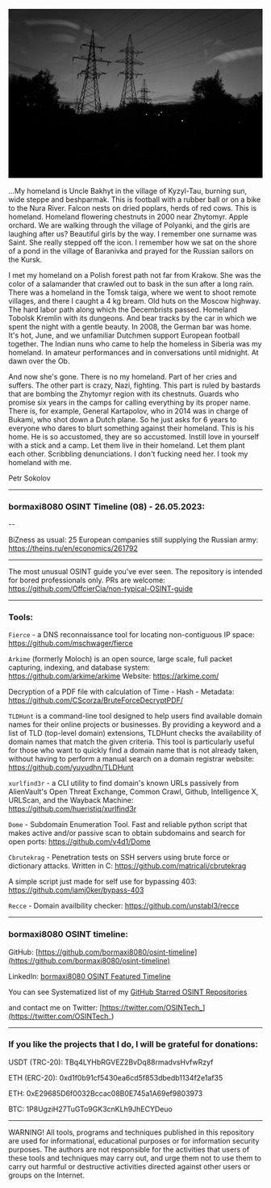 ![alt text](img/08.jpg)

...My homeland is Uncle Bakhyt in the village of Kyzyl-Tau, burning sun, wide steppe and beshparmak. This is football with a rubber ball or on a bike to the Nura River. Falcon nests on dried poplars, herds of red cows. This is homeland. Homeland flowering chestnuts in 2000 near Zhytomyr. Apple orchard. We are walking through the village of Polyanki, and the girls are laughing after us? Beautiful girls by the way. I remember one surname was Saint. She really stepped off the icon. I remember how we sat on the shore of a pond in the village of Baranivka and prayed for the Russian sailors on the Kursk.

I met my homeland on a Polish forest path not far from Krakow. She was the color of a salamander that crawled out to bask in the sun after a long rain. There was a homeland in the Tomsk taiga, where we went to shoot remote villages, and there I caught a 4 kg bream. Old huts on the Moscow highway. The hard labor path along which the Decembrists passed. Homeland Tobolsk Kremlin with its dungeons. And bear tracks by the car in which we spent the night with a gentle beauty. In 2008, the German bar was home. It's hot, June, and we unfamiliar Dutchmen support European football together. The Indian nuns who came to help the homeless in Siberia was my homeland. In amateur performances and in conversations until midnight. At dawn over the Ob.

And now she's gone. There is no my homeland. Part of her cries and suffers. The other part is crazy, Nazi, fighting. This part is ruled by bastards that are bombing the Zhytomyr region with its chestnuts. Guards who promise six years in the camps for calling everything by its proper name. There is, for example, General Kartapolov, who in 2014 was in charge of Bukami, who shot down a Dutch plane. So he just asks for 6 years to everyone who dares to blurt something against their homeland. This is his home. He is so accustomed, they are so accustomed. Instill love in yourself with a stick and a camp. Let them live in their homeland. Let them plant each other. Scribbling denunciations. I don't fucking need her. I took my homeland with me.

Petr Sokolov

----
### bormaxi8080 OSINT Timeline (08) - 26.05.2023:

--

BiZness as usual: 25 European companies still supplying the Russian army: https://theins.ru/en/economics/261792

----

The most unusual OSINT guide you've ever seen. The repository is intended for bored professionals only. PRs are welcome: https://github.com/OffcierCia/non-typical-OSINT-guide

----

### Tools:

```Fierce``` - a DNS reconnaissance tool for locating non-contiguous IP space: https://github.com/mschwager/fierce

```Arkime``` (formerly Moloch) is an open source, large scale, full packet capturing, indexing, and database system: https://github.com/arkime/arkime
Website: https://arkime.com/

Decryption of a PDF file with calculation of Time - Hash - Metadata: https://github.com/CScorza/BruteForceDecryptPDF/

```TLDHunt``` is a command-line tool designed to help users find available domain names for their online projects or businesses. By providing a keyword and a list of TLD (top-level domain) extensions, TLDHunt checks the availability of domain names that match the given criteria. This tool is particularly useful for those who want to quickly find a domain name that is not already taken, without having to perform a manual search on a domain registrar website: https://github.com/yuyudhn/TLDHunt

```xurlfind3r``` - a CLI utility to find domain's known URLs passively from AlienVault's Open Threat Exchange, Common Crawl, Github, Intelligence X, URLScan, and the Wayback Machine: https://github.com/hueristiq/xurlfind3r

```Dome``` - Subdomain Enumeration Tool. Fast and reliable python script that makes active and/or passive scan to obtain subdomains and search for open ports: https://github.com/v4d1/Dome

```Cbrutekrag``` - Penetration tests on SSH servers using brute force or dictionary attacks. Written in C: https://github.com/matricali/cbrutekrag

A simple script just made for self use for bypassing 403: https://github.com/iamj0ker/bypass-403

```Recce``` - Domain availbility checker: https://github.com/unstabl3/recce

----
### bormaxi8080 OSINT timeline:

GitHub: [https://github.com/bormaxi8080/osint-timeline](https://github.com/bormaxi8080/osint-timeline)

LinkedIn: [bormaxi8080 OSINT Featured Timeline](https://www.linkedin.com/in/osintech/details/featured/)

You can see Systematized list of my [GitHub Starred OSINT Repositories](https://github.com/bormaxi8080/osint-repos-list)

and contact me on Twitter: [https://twitter.com/OSINTech_](https://twitter.com/OSINTech_)

----
### If you like the projects that I do, I will be grateful for donations:

USDT (TRC-20): TBq4LYHbRGVEZ2BvDq88rmadvsHvfwRzyf

ETH (ERC-20): 0xd1f0b91cf5430ea6cd5f853dbedb1134f2e1af35

ETH: 0xE29685D6f0032Bccac08B0E745a1A69ef9803973

BTC: 1P8UgziH27TuGTo9GK3cnKLh9JhECYDeuo

----

WARNING! All tools, programs and techniques published in this repository are used for informational, educational purposes or for information security purposes. The authors are not responsible for the activities that users of these tools and techniques may carry out, and urge them not to use them to carry out harmful or destructive activities directed against other users or groups on the Internet.